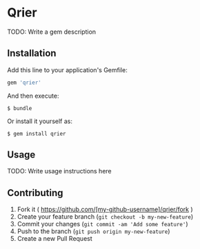 # Qrier

TODO: Write a gem description

## Installation

Add this line to your application's Gemfile:

```ruby
gem 'qrier'
```

And then execute:

    $ bundle

Or install it yourself as:

    $ gem install qrier

## Usage

TODO: Write usage instructions here

## Contributing

1. Fork it ( https://github.com/[my-github-username]/qrier/fork )
2. Create your feature branch (`git checkout -b my-new-feature`)
3. Commit your changes (`git commit -am 'Add some feature'`)
4. Push to the branch (`git push origin my-new-feature`)
5. Create a new Pull Request
